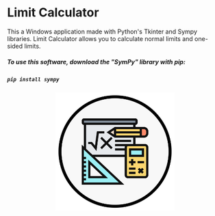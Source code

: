 # Limit Calculator
This a Windows application made with Python's Tkinter and Sympy libraries. Limit Calculator allows you to calculate normal limits and one-sided limits.

##### To use this software, download the "SymPy" library with pip:
##### `pip install sympy` 

<!-- ![Math](/math.png "Math") -->

<center>
	<img src="./math.png" alt="Math" width="55%" height="55%">
</center>